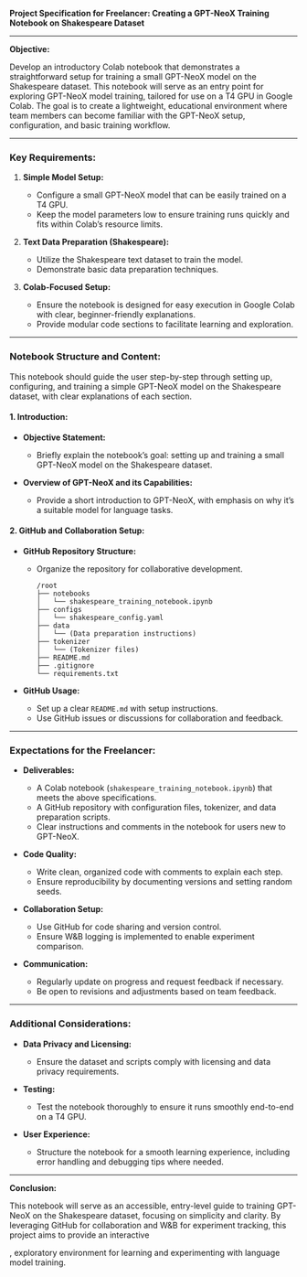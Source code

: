 **Project Specification for Freelancer: Creating a GPT-NeoX Training Notebook on Shakespeare Dataset**

---

**Objective:**

Develop an introductory Colab notebook that demonstrates a straightforward setup for training a small GPT-NeoX model on the Shakespeare dataset. This notebook will serve as an entry point for exploring GPT-NeoX model training, tailored for use on a T4 GPU in Google Colab. The goal is to create a lightweight, educational environment where team members can become familiar with the GPT-NeoX setup, configuration, and basic training workflow.

---

### **Key Requirements:**

1. **Simple Model Setup:**
   - Configure a small GPT-NeoX model that can be easily trained on a T4 GPU.
   - Keep the model parameters low to ensure training runs quickly and fits within Colab’s resource limits.

2. **Text Data Preparation (Shakespeare):**
   - Utilize the Shakespeare text dataset to train the model.
   - Demonstrate basic data preparation techniques.

3. **Colab-Focused Setup:**
   - Ensure the notebook is designed for easy execution in Google Colab with clear, beginner-friendly explanations.
   - Provide modular code sections to facilitate learning and exploration.

---

### **Notebook Structure and Content:**

This notebook should guide the user step-by-step through setting up, configuring, and training a simple GPT-NeoX model on the Shakespeare dataset, with clear explanations of each section.

#### **1. Introduction:**

- **Objective Statement:**
  - Briefly explain the notebook’s goal: setting up and training a small GPT-NeoX model on the Shakespeare dataset.

- **Overview of GPT-NeoX and its Capabilities:**
  - Provide a short introduction to GPT-NeoX, with emphasis on why it’s a suitable model for language tasks.

#### **2. GitHub and Collaboration Setup:**

- **GitHub Repository Structure:**
  - Organize the repository for collaborative development.
  
    ```
    /root
    ├── notebooks
    │   └── shakespeare_training_notebook.ipynb
    ├── configs
    │   └── shakespeare_config.yaml
    ├── data
    │   └── (Data preparation instructions)
    ├── tokenizer
    │   └── (Tokenizer files)
    ├── README.md
    ├── .gitignore
    └── requirements.txt
    ```

- **GitHub Usage:**
  - Set up a clear `README.md` with setup instructions.
  - Use GitHub issues or discussions for collaboration and feedback.

---

### **Expectations for the Freelancer:**

- **Deliverables:**
  - A Colab notebook (`shakespeare_training_notebook.ipynb`) that meets the above specifications.
  - A GitHub repository with configuration files, tokenizer, and data preparation scripts.
  - Clear instructions and comments in the notebook for users new to GPT-NeoX.

- **Code Quality:**
  - Write clean, organized code with comments to explain each step.
  - Ensure reproducibility by documenting versions and setting random seeds.

- **Collaboration Setup:**
  - Use GitHub for code sharing and version control.
  - Ensure W&B logging is implemented to enable experiment comparison.

- **Communication:**
  - Regularly update on progress and request feedback if necessary.
  - Be open to revisions and adjustments based on team feedback.

---

### **Additional Considerations:**

- **Data Privacy and Licensing:**
  - Ensure the dataset and scripts comply with licensing and data privacy requirements.

- **Testing:**
  - Test the notebook thoroughly to ensure it runs smoothly end-to-end on a T4 GPU.

- **User Experience:**
  - Structure the notebook for a smooth learning experience, including error handling and debugging tips where needed.

---

**Conclusion:**

This notebook will serve as an accessible, entry-level guide to training GPT-NeoX on the Shakespeare dataset, focusing on simplicity and clarity. By leveraging GitHub for collaboration and W&B for experiment tracking, this project aims to provide an interactive

, exploratory environment for learning and experimenting with language model training.

